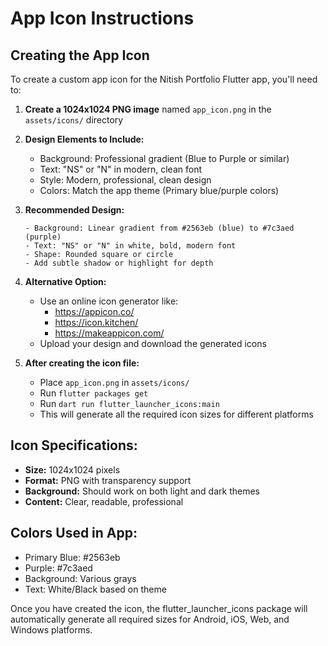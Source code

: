 # App Icon Instructions

## Creating the App Icon

To create a custom app icon for the Nitish Portfolio Flutter app, you'll need to:

1. **Create a 1024x1024 PNG image** named `app_icon.png` in the `assets/icons/` directory
2. **Design Elements to Include:**
   - Background: Professional gradient (Blue to Purple or similar)
   - Text: "NS" or "N" in modern, clean font
   - Style: Modern, professional, clean design
   - Colors: Match the app theme (Primary blue/purple colors)

3. **Recommended Design:**
   ```
   - Background: Linear gradient from #2563eb (blue) to #7c3aed (purple)
   - Text: "NS" or "N" in white, bold, modern font
   - Shape: Rounded square or circle
   - Add subtle shadow or highlight for depth
   ```

4. **Alternative Option:**
   - Use an online icon generator like:
     - https://appicon.co/
     - https://icon.kitchen/
     - https://makeappicon.com/
   - Upload your design and download the generated icons

5. **After creating the icon file:**
   - Place `app_icon.png` in `assets/icons/`
   - Run `flutter packages get`
   - Run `dart run flutter_launcher_icons:main`
   - This will generate all the required icon sizes for different platforms

## Icon Specifications:
- **Size:** 1024x1024 pixels
- **Format:** PNG with transparency support
- **Background:** Should work on both light and dark themes
- **Content:** Clear, readable, professional

## Colors Used in App:
- Primary Blue: #2563eb
- Purple: #7c3aed
- Background: Various grays
- Text: White/Black based on theme

Once you have created the icon, the flutter_launcher_icons package will automatically generate all required sizes for Android, iOS, Web, and Windows platforms.